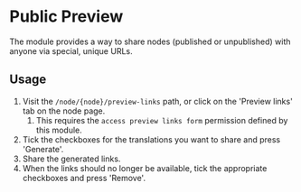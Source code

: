 # Public Preview
The module provides a way to share nodes (published or unpublished) with anyone via special, unique URLs.

## Usage
1. Visit the ```/node/{node}/preview-links``` path, or click on the 'Preview links' tab on the node page.
    1. This requires the ```access preview links form``` permission defined by this module.
1. Tick the checkboxes for the translations you want to share and press 'Generate'.
1. Share the generated links.
1. When the links should no longer be available, tick the appropriate checkboxes and press 'Remove'.
